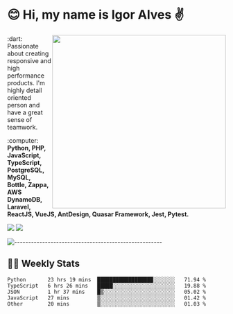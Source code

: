 # :blush: Hi, my name is Igor Alves :v:

<img src="https://github-readme-stats.vercel.app/api?username=iguit0&show_icons=true&include_all_commits=true&count_private=true&theme=dark" min-width="400px" max-width="400px" width="400px" align="right" />

<p align="left"> 
  :dart: Passionate about creating responsive and high performance products.
  I'm highly detail oriented person and have a great sense of teamwork.
</p>

<p align="left">
  :computer: <strong>Python, PHP, JavaScript, TypeScript, PostgreSQL, MySQL, Bottle, Zappa, AWS DynamoDB, Laravel, ReactJS, VueJS, AntDesign, Quasar Framework, Jest, Pytest.</strong>
</p>

<p align="left">
  <a href="https://www.linkedin.com/in/igor-lucio-alves" target="_blank" rel="noopener noreferrer" alt="LinkedIn">
  <img src="https://img.shields.io/badge/LinkedIn-0077B5?style=for-the-badge&logo=linkedin&logoColor=white" /></a>

  <a href="https://t.me/iguit0" target="_blank" rel="noopener noreferrer" alt="Telegram">
  <img src="https://img.shields.io/badge/Telegram-2CA5E0?style=for-the-badge&logo=telegram&logoColor=white" /></a>
</p>

![-----------------------------------------------------](https://raw.githubusercontent.com/andreasbm/readme/master/assets/lines/aqua.png)

## :man_technologist: Weekly Stats
<!--START_SECTION:waka-->

```text
Python       23 hrs 19 mins  ██████████████████░░░░░░░   71.94 %
TypeScript   6 hrs 26 mins   █████░░░░░░░░░░░░░░░░░░░░   19.88 %
JSON         1 hr 37 mins    █▒░░░░░░░░░░░░░░░░░░░░░░░   05.02 %
JavaScript   27 mins         ▒░░░░░░░░░░░░░░░░░░░░░░░░   01.42 %
Other        20 mins         ▒░░░░░░░░░░░░░░░░░░░░░░░░   01.03 %
```

<!--END_SECTION:waka-->
